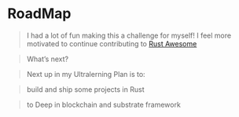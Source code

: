 # RoadMap

> I had a lot of fun making this a challenge for myself! I feel more motivated to continue contributing to [Rust Awesome](https://github.com/armanriazi/armanriazi-awesome-rust)

> What’s next?

> Next up in my Ultralerning Plan is to:

> build and ship some projects in Rust

> to Deep in blockchain and substrate framework
